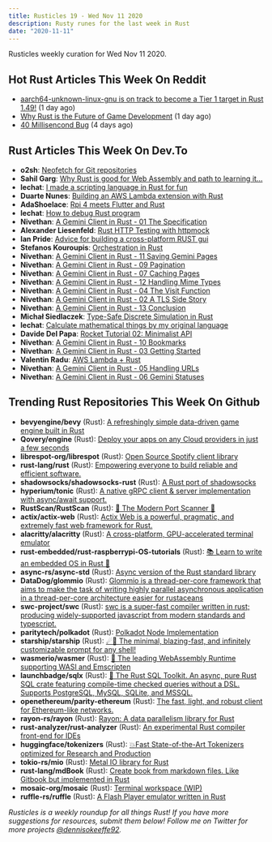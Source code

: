 ```yaml
---
title: Rusticles 19 - Wed Nov 11 2020
description: Rusty runes for the last week in Rust
date: "2020-11-11"
---
```


Rusticles weekly curation for Wed Nov 11 2020.



## Hot Rust Articles This Week On Reddit

- [aarch64-unknown-linux-gnu is on track to become a Tier 1 target in Rust 1.49!](https://www.reddit.com/r/rust/comments/jr074o/aarch64unknownlinuxgnu_is_on_track_to_become_a/) (1 day ago)
- [Why Rust is the Future of Game Development](https://www.reddit.com/r/rust/comments/jqux1s/why_rust_is_the_future_of_game_development/) (1 day ago)
- [40 Millisencond Bug](https://www.reddit.com/r/rust/comments/jp23jq/40_millisencond_bug/) (4 days ago)



## Rust Articles This Week On Dev.To

- **o2sh**: [Neofetch for Git repositories](https://dev.to/o2sh/neofetch-for-git-repositories-439c)
- **Sahil Garg**: [Why Rust is good for Web Assembly and path to learning it...](https://dev.to/real_sahilgarg/why-rust-is-good-for-web-assembly-and-path-to-learning-it-2njf)
- **lechat**: [I made a scripting language in Rust for fun](https://dev.to/lechatthecat/i-made-a-scripting-language-in-rust-for-fun-4o2j)
- **Duarte Nunes**: [Building an AWS Lambda extension with Rust](https://dev.to/aws-builders/building-an-aws-lambda-extension-with-rust-3p81)
- **AdaShoelace**: [Rpi 4 meets Flutter and Rust](https://dev.to/charliefoxtrot/rpi-4-meets-flutter-and-rust-23ma)
- **lechat**: [How to debug Rust program](https://dev.to/lechatthecat/how-to-debug-rust-program-1c4i)
- **Nivethan**: [A Gemini Client in Rust - 01 The Specification](https://dev.to/krowemoh/a-gemini-client-in-rust-01-the-specification-20gn)
- **Alexander Liesenfeld**: [Rust HTTP Testing with httpmock](https://dev.to/alexliesenfeld/rust-http-testing-with-httpmock-2mi0)
- **Ian Pride**: [Advice for building a cross-platform RUST gui](https://dev.to/thefluxapex/advice-for-building-a-cross-platform-rust-gui-34m7)
- **Stefanos Kouroupis**: [Orchestration in Rust](https://dev.to/elasticrash/orchestration-in-rust-549b)
- **Nivethan**: [A Gemini Client in Rust - 11 Saving Gemini Pages](https://dev.to/krowemoh/a-gemini-client-in-rust-11-saving-gemini-pages-3lik)
- **Nivethan**: [A Gemini Client in Rust - 09 Pagination](https://dev.to/krowemoh/a-gemini-client-in-rust-09-pagination-2l6o)
- **Nivethan**: [A Gemini Client in Rust - 07 Caching Pages](https://dev.to/krowemoh/a-gemini-client-in-rust-07-caching-pages-5f8k)
- **Nivethan**: [A Gemini Client in Rust - 12 Handling Mime Types](https://dev.to/krowemoh/a-gemini-client-in-rust-12-handling-mime-types-3jdn)
- **Nivethan**: [A Gemini Client in Rust - 04 The Visit Function](https://dev.to/krowemoh/a-gemini-client-in-rust-04-the-visit-function-1g9j)
- **Nivethan**: [A Gemini Client in Rust - 02 A TLS Side Story](https://dev.to/krowemoh/a-gemini-client-in-rust-02-a-tls-side-story-1dpe)
- **Nivethan**: [A Gemini Client in Rust - 13 Conclusion](https://dev.to/krowemoh/a-gemini-client-in-rust-13-conclusion-2ohn)
- **Michał Siedlaczek**: [Type-Safe Discrete Simulation in Rust](https://dev.to/elshize/type-safe-discrete-simulation-in-rust-3n7d)
- **lechat**: [Calculate mathematical things by my original language](https://dev.to/lechatthecat/calculate-mathematical-things-by-my-original-language-1290)
- **Davide Del Papa**: [Rocket Tutorial 02: Minimalist API](https://dev.to/davidedelpapa/rocket-tutorial-02-minimalist-api-2kl6)
- **Nivethan**: [A Gemini Client in Rust - 10 Bookmarks](https://dev.to/krowemoh/a-gemini-client-in-rust-10-bookmarks-2d2p)
- **Nivethan**: [A Gemini Client in Rust - 03 Getting Started](https://dev.to/krowemoh/a-gemini-client-in-rust-03-getting-started-2130)
- **Valentin Radu**: [AWS Lambda + Rust](https://dev.to/rad_val_/aws-lambda-rust-292g)
- **Nivethan**: [A Gemini Client in Rust - 05 Handling URLs](https://dev.to/krowemoh/a-gemini-client-in-rust-05-handling-urls-59ii)
- **Nivethan**: [A Gemini Client in Rust - 06 Gemini Statuses](https://dev.to/krowemoh/a-gemini-client-in-rust-06-gemini-statuses-1h5)



## Trending Rust Repositories This Week On Github

- **bevyengine/bevy** (Rust): [A refreshingly simple data-driven game engine built in Rust](https://github.com/bevyengine/bevy)
- **Qovery/engine** (Rust): [Deploy your apps on any Cloud providers in just a few seconds](https://github.com/Qovery/engine)
- **librespot-org/librespot** (Rust): [Open Source Spotify client library](https://github.com/librespot-org/librespot)
- **rust-lang/rust** (Rust): [Empowering everyone to build reliable and efficient software.](https://github.com/rust-lang/rust)
- **shadowsocks/shadowsocks-rust** (Rust): [A Rust port of shadowsocks](https://github.com/shadowsocks/shadowsocks-rust)
- **hyperium/tonic** (Rust): [A native gRPC client & server implementation with async/await support.](https://github.com/hyperium/tonic)
- **RustScan/RustScan** (Rust): [🤖 The Modern Port Scanner 🤖](https://github.com/RustScan/RustScan)
- **actix/actix-web** (Rust): [Actix Web is a powerful, pragmatic, and extremely fast web framework for Rust.](https://github.com/actix/actix-web)
- **alacritty/alacritty** (Rust): [A cross-platform, GPU-accelerated terminal emulator](https://github.com/alacritty/alacritty)
- **rust-embedded/rust-raspberrypi-OS-tutorials** (Rust): [📚 Learn to write an embedded OS in Rust 🦀](https://github.com/rust-embedded/rust-raspberrypi-OS-tutorials)
- **async-rs/async-std** (Rust): [Async version of the Rust standard library](https://github.com/async-rs/async-std)
- **DataDog/glommio** (Rust): [Glommio is a thread-per-core framework that aims to make the task of writing highly parallel asynchronous application in a thread-per-core architecture easier for rustaceans](https://github.com/DataDog/glommio)
- **swc-project/swc** (Rust): [swc is a super-fast compiler written in rust; producing widely-supported javascript from modern standards and typescript.](https://github.com/swc-project/swc)
- **paritytech/polkadot** (Rust): [Polkadot Node Implementation](https://github.com/paritytech/polkadot)
- **starship/starship** (Rust): [☄🌌️ The minimal, blazing-fast, and infinitely customizable prompt for any shell!](https://github.com/starship/starship)
- **wasmerio/wasmer** (Rust): [🚀 The leading WebAssembly Runtime supporting WASI and Emscripten](https://github.com/wasmerio/wasmer)
- **launchbadge/sqlx** (Rust): [🧰 The Rust SQL Toolkit. An async, pure Rust SQL crate featuring compile-time checked queries without a DSL. Supports PostgreSQL, MySQL, SQLite, and MSSQL.](https://github.com/launchbadge/sqlx)
- **openethereum/parity-ethereum** (Rust): [The fast, light, and robust client for Ethereum-like networks.](https://github.com/openethereum/parity-ethereum)
- **rayon-rs/rayon** (Rust): [Rayon: A data parallelism library for Rust](https://github.com/rayon-rs/rayon)
- **rust-analyzer/rust-analyzer** (Rust): [An experimental Rust compiler front-end for IDEs](https://github.com/rust-analyzer/rust-analyzer)
- **huggingface/tokenizers** (Rust): [💥Fast State-of-the-Art Tokenizers optimized for Research and Production](https://github.com/huggingface/tokenizers)
- **tokio-rs/mio** (Rust): [Metal IO library for Rust](https://github.com/tokio-rs/mio)
- **rust-lang/mdBook** (Rust): [Create book from markdown files. Like Gitbook but implemented in Rust](https://github.com/rust-lang/mdBook)
- **mosaic-org/mosaic** (Rust): [Terminal workspace (WIP)](https://github.com/mosaic-org/mosaic)
- **ruffle-rs/ruffle** (Rust): [A Flash Player emulator written in Rust](https://github.com/ruffle-rs/ruffle)

_Rusticles is a weekly roundup for all things Rust! If you have more suggestions for resources, submit them below! Follow me on Twitter for more projects [@dennisokeeffe92](https://twitter.com/dennisokeeffe92)._
